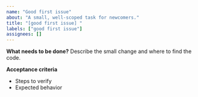 ```yaml
---
name: "Good first issue"
about: "A small, well-scoped task for newcomers."
title: "[good first issue] "
labels: ["good first issue"]
assignees: []
---
```


**What needs to be done?**
Describe the small change and where to find the code.

**Acceptance criteria**
- Steps to verify
- Expected behavior
